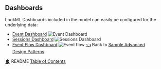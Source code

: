 ## Dashboards


LookML Dashboards included in the model can easily be configured for the underlying data:
* [Event Dashboard](1_event_dashboard.dashboard.lookml)
![Event Dashboard](http://gdurl.com/3Gjo)
* [Sessions Dashboard](2_session_dashboard.dashboard.lookml)
![Sessions Dashboard](http://gdurl.com/VZWk)
* [Event Flow Dashboard](3_event_flow_dashboard.dashboard.lookml)
![Event flow](http://gdurl.com/zpXB)
[:point_left:](_8_sample_advanced_design_patterns.md) Back to [Sample Advanced Design Patterns](_8_sample_advanced_design_patterns.md)

[:house:](README.md) README [Table of Contents](README.md)

